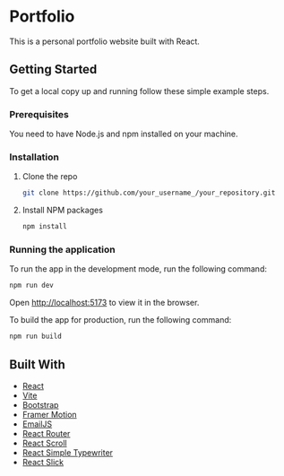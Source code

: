 # Portfolio

This is a personal portfolio website built with React.

## Getting Started

To get a local copy up and running follow these simple example steps.

### Prerequisites

You need to have Node.js and npm installed on your machine.

### Installation

1. Clone the repo
   ```sh
   git clone https://github.com/your_username_/your_repository.git
   ```
2. Install NPM packages
   ```sh
   npm install
   ```

### Running the application

To run the app in the development mode, run the following command:
```sh
npm run dev
```
Open [http://localhost:5173](http://localhost:5173) to view it in the browser.

To build the app for production, run the following command:
```sh
npm run build
```

## Built With

* [React](https://reactjs.org/)
* [Vite](https://vitejs.dev/)
* [Bootstrap](https://getbootstrap.com/)
* [Framer Motion](https://www.framer.com/motion/)
* [EmailJS](https://www.emailjs.com/)
* [React Router](https://reactrouter.com/)
* [React Scroll](https://www.npmjs.com/package/react-scroll)
* [React Simple Typewriter](https://www.npmjs.com/package/react-simple-typewriter)
* [React Slick](https://react-slick.neostack.com/)

